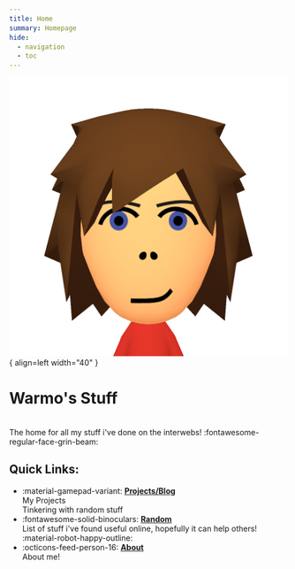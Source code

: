 ```yaml
---
title: Home
summary: Homepage
hide:
  - navigation
  - toc
---
```


![Mii](images/mii.png){ align=left width="40" }

# Warmo's Stuff

<br>The home for all my stuff i've done on the interwebs!  :fontawesome-regular-face-grin-beam:

## Quick Links:

<div class="grid cards" markdown>

- :material-gamepad-variant: [__Projects/Blog__](work/)<br>
My Projects<br>
Tinkering with random stuff
- :fontawesome-solid-binoculars: [__Random__](random.md)<br>
List of stuff i've found useful online, hopefully it can help others! :material-robot-happy-outline:
- :octicons-feed-person-16: [__About__](about.md)<br>
About me!
</div>

